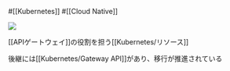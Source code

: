 #[[Kubernetes]] #[[Cloud Native]]

![](https://github.com/kubernetes/community/raw/master/icons/png/resources/labeled/ing-128.png)

[[APIゲートウェイ]]の役割を担う[[Kubernetes/リソース]]

後継には[[Kubernetes/Gateway API]]があり、移行が推進されている